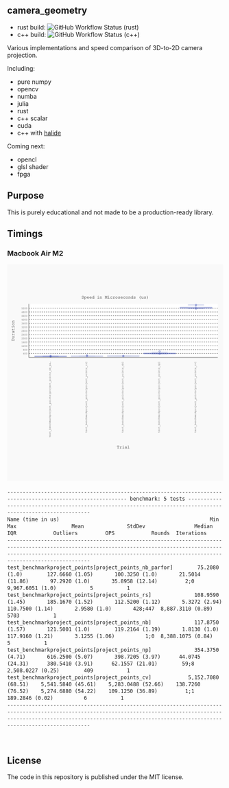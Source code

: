 ## camera_geometry

- rust build: ![GitHub Workflow Status (rust)](https://img.shields.io/github/actions/workflow/status/sevas/camera_geometry/rust.yml)
- c++ build: ![GitHub Workflow Status (c++)](https://img.shields.io/github/actions/workflow/status/sevas/camera_geometry/cmake-multi-platform.yml)


Various implementations and speed comparison of 3D-to-2D camera projection.

Including: 

- pure numpy
- opencv
- numba
- julia
- rust
- c++ scalar
- cuda
- c++ with [halide](https://github.com/halide/Halide)

Coming next:
- opencl
- glsl shader
- fpga

## Purpose

This is purely educational and not made to be a production-ready library.


## Timings

### Macbook Air M2
![benchmark_20230815_130412.svg.png](media%2Fbenchmark_20230815_130412.svg.png)

```text
------------------------------------------------------------------------------------------------------------- benchmark: 5 tests ------------------------------------------------------------------------------------------------------------
Name (time in us)                                                 Min                   Max                  Mean              StdDev                Median                 IQR            Outliers         OPS            Rounds  Iterations
---------------------------------------------------------------------------------------------------------------------------------------------------------------------------------------------------------------------------------------------
test_benchmarkproject_points[project_points_nb_parfor]        75.2080 (1.0)        127.6660 (1.05)       100.3250 (1.0)       21.5014 (11.86)       97.2920 (1.0)       35.8958 (12.14)         2;0  9,967.6051 (1.0)           5           1
test_benchmarkproject_points[project_points_rs]              108.9590 (1.45)       185.1670 (1.52)       112.5200 (1.12)       5.3272 (2.94)       110.7500 (1.14)       2.9580 (1.0)       428;447  8,887.3110 (0.89)       5703           1
test_benchmarkproject_points[project_points_nb]              117.8750 (1.57)       121.5001 (1.0)        119.2164 (1.19)       1.8130 (1.0)        117.9160 (1.21)       3.1255 (1.06)          1;0  8,388.1075 (0.84)          5           1
test_benchmarkproject_points[project_points_np]              354.3750 (4.71)       616.2500 (5.07)       398.7205 (3.97)      44.0745 (24.31)      380.5410 (3.91)      62.1557 (21.01)        59;8  2,508.0227 (0.25)        409           1
test_benchmarkproject_points[project_points_cv]            5,152.7080 (68.51)    5,541.5840 (45.61)    5,283.0488 (52.66)    138.7260 (76.52)    5,274.6880 (54.22)    109.1250 (36.89)         1;1    189.2846 (0.02)          6           1
---------------------------------------------------------------------------------------------------------------------------------------------------------------------------------------------------------------------------------------------



```

## License
The code in this repository is published under the MIT license.
